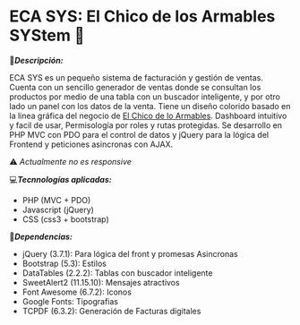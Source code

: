 # ECA SYS: El Chico de los Armables SYStem 🚗

📃***Descripción:***

ECA SYS es un pequeño sistema de facturación y gestión de ventas. Cuenta con un sencillo generador de ventas donde se consultan los productos por medio de una tabla con un buscador inteligente, y por otro lado un panel con los datos de la venta. Tiene un diseño colorido basado en la linea gráfica del negocio de [El Chico de lo Armables](https://www.instagram.com/elchico_delos_armables?igsh=MTlqcWFxY3gxdDltMg==). Dashboard intuitivo y facil de usar, Permisología por roles y rutas protegidas. Se desarrollo en PHP MVC con PDO para el control de datos y jQuery para la lógica del Frontend y peticiones asincronas con AJAX.

⚠ _Actualmente no es responsive_

💻***Tecnnologías aplicadas:***

- PHP (MVC + PDO)
- Javascript (jQuery)
- CSS (css3 + bootstrap)


🧰***Dependencias:***

- jQuery (3.7.1): Para lógica del front y promesas Asincronas
- Bootstrap (5.3): Estilos
- DataTables (2.2.2): Tablas con buscador inteligente
- SweetAlert2 (11.15.10): Mensajes atractivos
- Font Awesome (6.7.2): Iconos
- Google Fonts: Tipografias
- TCPDF (6.3.2): Generación de Facturas digitales
